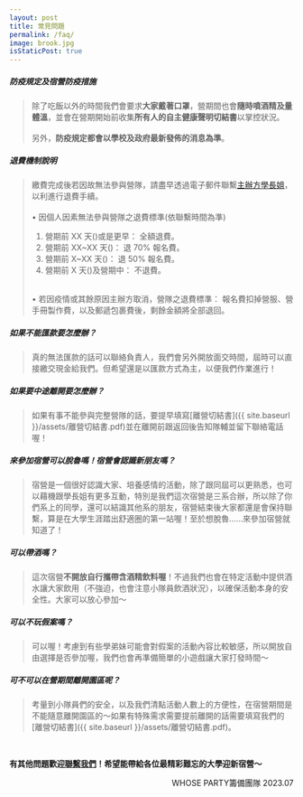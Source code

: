```yaml
---
layout: post
title: 常見問題
permalink: /faq/
image: brook.jpg
isStaticPost: true
---
```

##### 防疫規定及宿營防疫措施
>除了吃飯以外的時間我們會要求**大家戴著口罩**，營期間也會**隨時噴酒精及量體溫**，並會在營期開始前收集**所有人的自主健康聲明切結書**以掌控狀況。<br><br>
另外，**防疫規定都會以學校及政府最新發佈的消息為準**。

##### 退費機制說明
>繳費完成後若因故無法參與營隊，請盡早透過電子郵件聯繫[主辦方學長姐](mailto:ptimnur2021@gmail.com)，以利進行退費手續。<br><br>
>• 因個人因素無法參與營隊之退費標準(依聯繫時間為準)
>1. 營期前 XX 天()或是更早： 全額退費。
>2. 營期前 XX~XX 天()： 退 70% 報名費。
>3. 營期前 X~XX 天()： 退 50% 報名費。
>4. 營期前 X 天()及營期中： 不退費。<br><br>
>
>• 若因疫情或其餘原因主辦方取消，營隊之退費標準： 報名費扣掉營服、營手冊製作費，以及郵遞包裹費後，剩餘金額將全部退回。

##### 如果不能匯款要怎麼辦？
>真的無法匯款的話可以聯絡負責人，我們會另外開放面交時間，屆時可以直接繳交現金給我們。但希望還是以匯款方式為主，以便我們作業進行！

##### 如果要中途離開要怎麼辦？
>如果有事不能參與完整營隊的話，要提早填寫[離營切結書]({{ site.baseurl }}/assets/離營切結書.pdf)並在離開前跟返回後告知隊輔並留下聯絡電話喔！

##### 來參加宿營可以脫魯嗎！宿營會認識新朋友嗎？
>宿營是一個很好認識大家、培養感情的活動，除了跟同屆可以更熟悉，也可以藉機跟學長姐有更多互動，特別是我們這次宿營是三系合辦，所以除了你們系上的同學，還可以結識其他系的朋友，宿營結束後大家都還是會保持聯繫，算是在大學生涯踏出舒適圈的第一站喔！至於想脫魯……來參加宿營就知道了！

##### 可以帶酒嗎？
>這次宿營**不開放自行攜帶含酒精飲料喔**！不過我們也會在特定活動中提供酒水讓大家飲用（不強迫，也會注意小隊員飲酒狀況），以確保活動本身的安全性。大家可以放心參加～

##### 可以不玩假案嗎？
>可以喔！考慮到有些學弟妹可能會對假案的活動內容比較敏感，所以開放自由選擇是否參加喔，我們也會再準備簡單的小遊戲讓大家打發時間～

##### 可不可以在營期間離開園區呢？
>考量到小隊員們的安全，以及我們清點活動人數上的方便性，在宿營期間是不能隨意離開園區的～如果有特殊需求需要提前離開的話需要填寫我們的[離營切結書]({{ site.baseurl }}/assets/離營切結書.pdf)。

<br>

**有其他問題歡迎[聯繫我們](mailto:ptimnur2021@gmail.com)！希望能帶給各位最精彩難忘的大學迎新宿營～**

<p align="right">WHOSE PARTY籌備團隊 2023.07</p>
